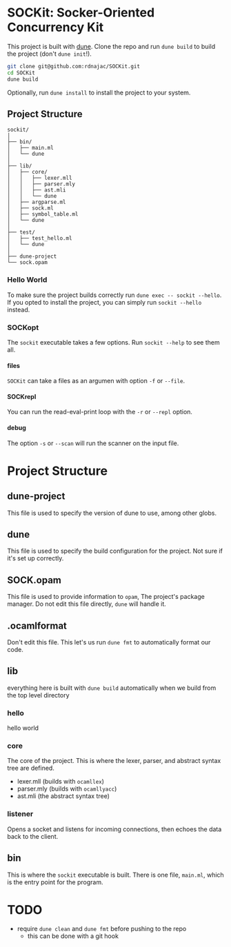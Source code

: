 # SOCKit: Socker-Oriented Concurrency Kit
This project is built with [dune](https://dune.build/). Clone the repo and run `dune build` to build the project (don't `dune init`!).

```sh
git clone git@github.com:rdnajac/SOCKit.git
cd SOCKit
dune build
```

Optionally, run `dune install` to install the project to your system.

## Project Structure
```
sockit/
│
├── bin/
│   ├── main.ml
│   └── dune
│
├── lib/
│   ├── core/
│   │   ├── lexer.mll
│   │   ├── parser.mly
│   │   ├── ast.mli
│   │   └── dune
│   ├── argparse.ml
│   ├── sock.ml
│   ├── symbol_table.ml
│   └── dune
│
├── test/
│   ├── test_hello.ml
│   └── dune
│
├── dune-project
└── sock.opam

```

### Hello World
To make sure the project builds correctly run `dune exec -- sockit --hello`.
If you opted to install the project, you can simply run `sockit --hello` instead.

### SOCKopt
The `sockit` executable takes a few options. Run `sockit --help` to see them all.

#### files
`SOCKit` can take a files as an argumen with option `-f` or `--file`.

#### SOCKrepl
You can run the read-eval-print loop with the `-r` or `--repl` option.

#### debug
The option `-s` or `--scan` will run the scanner on the input file.

# Project Structure

## dune-project
This file is used to specify the version of dune to use, among other globs.

## dune
This file is used to specify the build configuration for the project. Not sure if it's set up correctly.

## SOCK.opam
This file is used to provide information to `opam`, The project's package manager. Do not edit this file directly, `dune` will handle it.

## .ocamlformat
Don't edit this file. This let's us run `dune fmt` to automatically format our code.

## lib
everything here is built with `dune build` automatically when we build from the top level directory

### hello
hello world

### core
The core of the project. This is where the lexer, parser, and abstract syntax tree are defined.
* lexer.mll (builds with `ocamllex`)
* parser.mly (builds with `ocamllyacc`)
* ast.mli (the abstract syntax tree)

### listener
Opens a socket and listens for incoming connections,
then echoes the data back to the client.

## bin
This is where the `sockit` executable is built. There is one file, `main.ml`, which is the entry point for the program.

# TODO
* require `dune clean` and `dune fmt` before pushing to the repo
    - this can be done with a git hook

